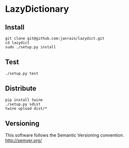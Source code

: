 LazyDictionary
==============

Install
-------

    git clone git@github.com:janrain/lazydict.git
    cd lazydict
    sudo ./setup.py install


Test
----

    ./setup.py test


Distribute
----------

	pip install twine
    ./setup.py sdist
    twine upload dist/*


Versioning
----------
This software follows the Semantic Versioning convention.
http://semver.org/
